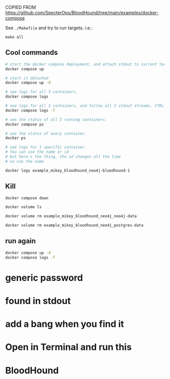 COPIED FROM <https://github.com/SpecterOps/BloodHound/tree/main/examples/docker-compose>

See `./Makefile` and try to run targets. i.e.:

    make all

## Cool commands

```bash
# start the docker compose deployment, and attach stdout to current terminal. CTRL-C will stop the deployment gracefully.
docker compose up

# start it detached
docker compose up -d

# see logs for all 3 containers.
docker compose logs

# see logs for all 3 containers, and follow all 3 stdout streams. CTRL-C will just close the logs.
docker compose logs -f

# see the status of all 3 running containers.
docker compose ps

# see the status of every container.
docker ps

# see logs for 1 specific container.
# You can use the name or id
# but here's the thing, the id changes all the time
# so use the name

docker logs example_mikey_bloodhound_neo4j-bloodhound-1


```

## Kill

```bash
docker compose down

docker volume ls

docker volume rm example_mikey_bloodhound_neo4j_neo4j-data

docker volume rm example_mikey_bloodhound_neo4j_postgres-data

```

## run again
```bash 
docker compose up -d
docker compose logs -f

```

# generic password
# found in stdout
# add a bang when you find it



# Open in Terminal and run this

# BloodHound